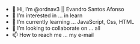 - 👋 Hi, I’m @ordnav3 || Evandro Santos Afonso
- 👀 I’m interested in ... in learn
- 🌱 I’m currently learning ... JavaScript, Css, HTML
- 💞️ I’m looking to collaborate on ... all
- 📫 How to reach me ... my e-mail

<!---
ordnav3/ordnav3 is a ✨ special ✨ repository because its `README.md` (this file) appears on your GitHub profile.
You can click the Preview link to take a look at your changes.
--->

